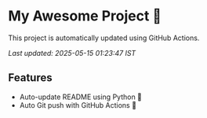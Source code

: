 # My Awesome Project 🚀

This project is automatically updated using GitHub Actions.

_Last updated: 2025-05-15 01:23:47 IST_

## Features
- Auto-update README using Python 🐍
- Auto Git push with GitHub Actions 🤖
